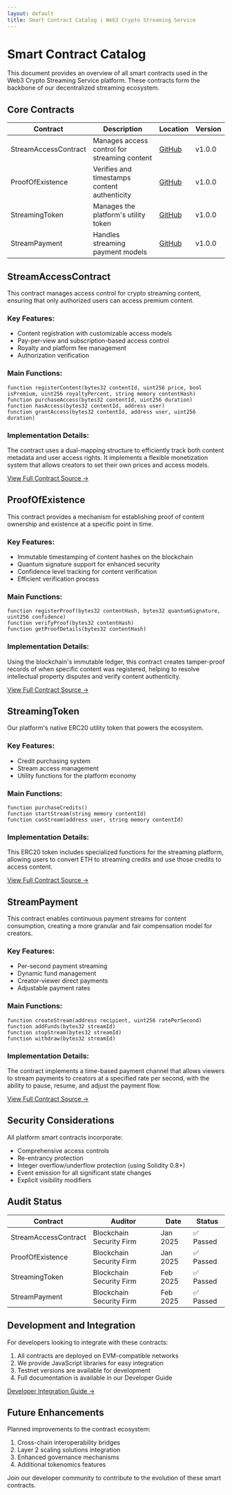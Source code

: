 ```yaml
---
layout: default
title: Smart Contract Catalog | Web3 Crypto Streaming Service
---
```


# Smart Contract Catalog

This document provides an overview of all smart contracts used in the Web3 Crypto Streaming Service platform. These contracts form the backbone of our decentralized streaming ecosystem.

## Core Contracts

| Contract | Description | Location | Version |
|----------|-------------|----------|---------|
| StreamAccessContract | Manages access control for streaming content | [GitHub](https://github.com/web3-streaming/contracts/StreamAccessContract.sol) | v1.0.0 |
| ProofOfExistence | Verifies and timestamps content authenticity | [GitHub](https://github.com/web3-streaming/contracts/ProofOfExistence.sol) | v1.0.0 |
| StreamingToken | Manages the platform's utility token | [GitHub](https://github.com/web3-streaming/contracts/Streaming.sol) | v1.0.0 |
| StreamPayment | Handles streaming payment models | [GitHub](https://github.com/web3-streaming/contracts/StreamPayment.sol) | v1.0.0 |

## StreamAccessContract

This contract manages access control for crypto streaming content, ensuring that only authorized users can access premium content.

### Key Features:
- Content registration with customizable access models
- Pay-per-view and subscription-based access control
- Royalty and platform fee management
- Authorization verification

### Main Functions:
```solidity
function registerContent(bytes32 contentId, uint256 price, bool isPremium, uint256 royaltyPercent, string memory contentHash)
function purchaseAccess(bytes32 contentId, uint256 duration)
function hasAccess(bytes32 contentId, address user)
function grantAccess(bytes32 contentId, address user, uint256 duration)
```

### Implementation Details:
The contract uses a dual-mapping structure to efficiently track both content metadata and user access rights. It implements a flexible monetization system that allows creators to set their own prices and access models.

[View Full Contract Source →](/docs/contracts/stream-access)

## ProofOfExistence

This contract provides a mechanism for establishing proof of content ownership and existence at a specific point in time.

### Key Features:
- Immutable timestamping of content hashes on the blockchain
- Quantum signature support for enhanced security
- Confidence level tracking for content verification
- Efficient verification process

### Main Functions:
```solidity
function registerProof(bytes32 contentHash, bytes32 quantumSignature, uint256 confidence)
function verifyProof(bytes32 contentHash)
function getProofDetails(bytes32 contentHash)
```

### Implementation Details:
Using the blockchain's immutable ledger, this contract creates tamper-proof records of when specific content was registered, helping to resolve intellectual property disputes and verify content authenticity.

[View Full Contract Source →](/docs/contracts/proof-of-existence)

## StreamingToken

Our platform's native ERC20 utility token that powers the ecosystem.

### Key Features:
- Credit purchasing system
- Stream access management
- Utility functions for the platform economy

### Main Functions:
```solidity
function purchaseCredits()
function startStream(string memory contentId)
function canStream(address user, string memory contentId)
```

### Implementation Details:
This ERC20 token includes specialized functions for the streaming platform, allowing users to convert ETH to streaming credits and use those credits to access content.

[View Full Contract Source →](/docs/contracts/streaming-token)

## StreamPayment

This contract enables continuous payment streams for content consumption, creating a more granular and fair compensation model for creators.

### Key Features:
- Per-second payment streaming
- Dynamic fund management
- Creator-viewer direct payments
- Adjustable payment rates

### Main Functions:
```solidity
function createStream(address recipient, uint256 ratePerSecond)
function addFunds(bytes32 streamId)
function stopStream(bytes32 streamId)
function withdraw(bytes32 streamId)
```

### Implementation Details:
The contract implements a time-based payment channel that allows viewers to stream payments to creators at a specified rate per second, with the ability to pause, resume, and adjust the payment flow.

[View Full Contract Source →](/docs/contracts/stream-payment)

## Security Considerations

All platform smart contracts incorporate:

- Comprehensive access controls
- Re-entrancy protection
- Integer overflow/underflow protection (using Solidity 0.8+)
- Event emission for all significant state changes
- Explicit visibility modifiers

## Audit Status

| Contract | Auditor | Date | Status |
|----------|---------|------|--------|
| StreamAccessContract | Blockchain Security Firm | Jan 2025 | ✅ Passed |
| ProofOfExistence | Blockchain Security Firm | Jan 2025 | ✅ Passed |
| StreamingToken | Blockchain Security Firm | Feb 2025 | ✅ Passed |
| StreamPayment | Blockchain Security Firm | Feb 2025 | ✅ Passed |

## Development and Integration

For developers looking to integrate with these contracts:

1. All contracts are deployed on EVM-compatible networks
2. We provide JavaScript libraries for easy integration
3. Testnet versions are available for development
4. Full documentation is available in our Developer Guide

[Developer Integration Guide →](/docs/guides.developers)

## Future Enhancements

Planned improvements to the contract ecosystem:

1. Cross-chain interoperability bridges
2. Layer 2 scaling solutions integration
3. Enhanced governance mechanisms
4. Additional tokenomics features

Join our developer community to contribute to the evolution of these smart contracts.
